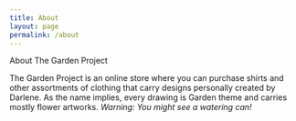 ```yaml
---
title: About
layout: page
permalink: /about
---
```


About The Garden Project

The Garden Project is an online store where you can purchase shirts and other assortments of clothing that carry designs personally created by Darlene. As the name implies, every drawing is Garden theme and carries mostly flower artworks. 
*Warning: You might see a watering can!*
